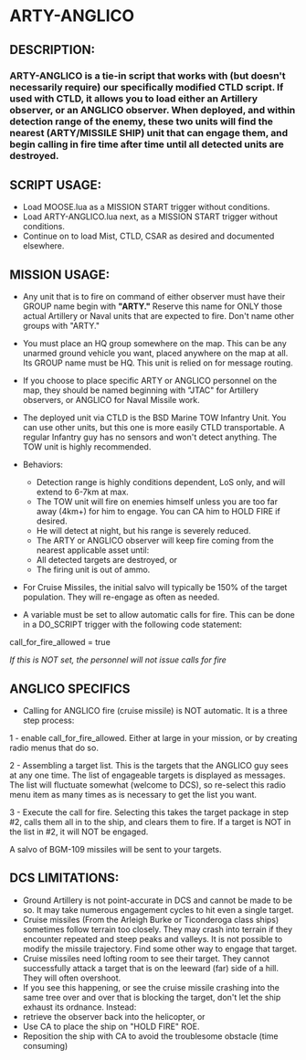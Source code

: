 # ARTY-ANGLICO

## DESCRIPTION:

### ARTY-ANGLICO is a tie-in script that works with (but doesn't necessarily require) our specifically modified CTLD script. If used with CTLD, it allows you to load either an Artillery observer, or an ANGLICO observer. When deployed, and within detection range of the enemy, these two units will find the nearest (ARTY/MISSILE SHIP) unit that can engage them, and begin calling in fire time after time until all detected units are destroyed.  

## SCRIPT USAGE:

* Load MOOSE.lua as a MISSION START trigger without conditions.
* Load ARTY-ANGLICO.lua next, as a MISSION START trigger without conditions.
* Continue on to load Mist, CTLD, CSAR as desired and documented elsewhere.


## MISSION USAGE:

* Any unit that is to fire on command of either observer must have their GROUP name begin with **"ARTY."** Reserve this name for ONLY those actual Artillery or Naval units that are expected to fire. Don't name other groups with "ARTY."
* You must place an HQ group somewhere on the map. This can be any unarmed ground vehicle you want, placed anywhere on the map at all. Its GROUP name must be HQ. This unit is relied on for message routing. 
* If you choose to place specific ARTY or ANGLICO personnel on the map, they should be named beginning with "JTAC" for Artillery observers, or ANGLICO for Naval Missile work. 
* The deployed unit via CTLD is the BSD Marine TOW Infantry Unit. You can use other units, but this one is more easily CTLD transportable. A regular Infantry guy has no sensors and won't detect anything. The TOW unit is highly recommended.
* Behaviors:
  * Detection range is highly conditions dependent, LoS only, and will extend to 6-7km at max. 
  * The TOW unit will fire on enemies himself unless you are too far away (4km+) for him to engage. You can CA him to HOLD FIRE if desired.
  * He will detect at night, but his range is severely reduced.
  * The ARTY or ANGLICO observer will keep fire coming from the nearest applicable asset until:
  * All detected targets are destroyed, or
  * The firing unit is out of ammo.
* For Cruise Missiles, the initial salvo will typically be 150% of the target population. They will re-engage as often as needed.

*  A variable must be set to allow automatic calls for fire.  This can be done in a DO_SCRIPT trigger with the following code statement:

call_for_fire_allowed = true

*If this is NOT set, the personnel will not issue calls for fire*


## ANGLICO SPECIFICS

* Calling for ANGLICO fire (cruise missile) is NOT automatic. It is a three step process:

1 - enable call_for_fire_allowed.  Either at large in your mission, or by creating radio menus that do so.  

2 - Assembling a target list.  This is the targets that the ANGLICO guy sees at any one time. The list of engageable targets is displayed as messages. The list will fluctuate somewhat (welcome to DCS), so re-select this radio menu item as many times as is necessary to get the list you want.

3 - Execute the call for fire. Selecting this takes the target package in step #2, calls them all in to the ship, and clears them to fire. If a target is NOT in the list in #2, it will NOT be engaged.  

A salvo of BGM-109 missiles will be sent to your targets.  

## DCS LIMITATIONS:

* Ground Artillery is not point-accurate in DCS and cannot be made to be so. It may take numerous engagement cycles to hit even a single target. 
* Cruise missiles (From the Arleigh Burke or Ticonderoga class ships) sometimes follow terrain too closely. They may crash into terrain if they encounter repeated and steep peaks and valleys. It is not possible to modify the missile trajectory. Find some other way to engage that target.
* Cruise missiles need lofting room to see their target. They cannot successfully attack a target that is on the leeward (far) side of a hill. They will often overshoot.
* If you see this happening, or see the cruise missile crashing into the same tree over and over that is blocking the target, don't let the ship exhaust its ordnance. Instead:
* retrieve the observer back into the helicopter, or 
* Use CA to place the ship on "HOLD FIRE" ROE.  
* Reposition the ship with CA to avoid the troublesome obstacle (time consuming)
  
  
  
